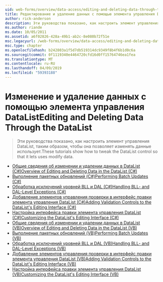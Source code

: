 ```yaml
---
uid: web-forms/overview/data-access/editing-and-deleting-data-through-the-datalist/index
title: Редактирование и удаление данных с помощью элемента управления DataList | Документация Майкрософт
author: rick-anderson
description: Эти руководства показано, как настроить элемент управления DataList, таким образом, чтобы она позволяет изменять данные использует.
ms.author: riande
ms.date: 10/05/2011
ms.assetid: a6f02826-428a-49b1-ab2c-8e080b72f51e
msc.legacyurl: /web-forms/overview/data-access/editing-and-deleting-data-through-the-datalist
msc.type: chapter
ms.openlocfilehash: b242803a1f5d7db519314dc9349f8b4f6b1d0c6a
ms.sourcegitcommit: 0f1119340e4464720cfd16d0ff15764746ea1fea
ms.translationtype: MT
ms.contentlocale: ru-RU
ms.lasthandoff: 04/09/2019
ms.locfileid: "59393188"
---
```

# <a name="editing-and-deleting-data-through-the-datalist"></a><span data-ttu-id="b7de1-103">Изменение и удаление данных с помощью элемента управления DataList</span><span class="sxs-lookup"><span data-stu-id="b7de1-103">Editing and Deleting Data Through the DataList</span></span>

> <span data-ttu-id="b7de1-104">Эти руководства показано, как настроить элемент управления DataList, таким образом, чтобы она позволяет изменять данные использует.</span><span class="sxs-lookup"><span data-stu-id="b7de1-104">These tutorials show how to tweak the DataList control so that it lets uses modify data.</span></span>


- [<span data-ttu-id="b7de1-105">Общие сведения об изменении и удалении данных в DataList (C#)</span><span class="sxs-lookup"><span data-stu-id="b7de1-105">Overview of Editing and Deleting Data in the DataList (C#)</span></span>](an-overview-of-editing-and-deleting-data-in-the-datalist-cs.md)
- [<span data-ttu-id="b7de1-106">Выполнение пакетных обновлений (C#)</span><span class="sxs-lookup"><span data-stu-id="b7de1-106">Performing Batch Updates (C#)</span></span>](performing-batch-updates-cs.md)
- [<span data-ttu-id="b7de1-107">Обработка исключений уровней BLL и DAL (C#)</span><span class="sxs-lookup"><span data-stu-id="b7de1-107">Handling BLL- and DAL-Level Exceptions (C#)</span></span>](handling-bll-and-dal-level-exceptions-cs.md)
- [<span data-ttu-id="b7de1-108">Добавление элементов управления проверки в интерфейс правки элемента управления DataList (C#)</span><span class="sxs-lookup"><span data-stu-id="b7de1-108">Adding Validation Controls to the DataList's Editing Interface (C#)</span></span>](adding-validation-controls-to-the-datalist-s-editing-interface-cs.md)
- [<span data-ttu-id="b7de1-109">Настройка интерфейса правки элемента управления DataList (C#)</span><span class="sxs-lookup"><span data-stu-id="b7de1-109">Customizing the DataList's Editing Interface (C#)</span></span>](customizing-the-datalist-s-editing-interface-cs.md)
- [<span data-ttu-id="b7de1-110">Общие сведения об изменении и удалении данных в DataList (VB)</span><span class="sxs-lookup"><span data-stu-id="b7de1-110">Overview of Editing and Deleting Data in the DataList (VB)</span></span>](an-overview-of-editing-and-deleting-data-in-the-datalist-vb.md)
- [<span data-ttu-id="b7de1-111">Выполнение пакетных обновлений (VB)</span><span class="sxs-lookup"><span data-stu-id="b7de1-111">Performing Batch Updates (VB)</span></span>](performing-batch-updates-vb.md)
- [<span data-ttu-id="b7de1-112">Обработка исключений уровней BLL и DAL (VB)</span><span class="sxs-lookup"><span data-stu-id="b7de1-112">Handling BLL- and DAL-Level Exceptions (VB)</span></span>](handling-bll-and-dal-level-exceptions-vb.md)
- [<span data-ttu-id="b7de1-113">Добавление элементов управления проверки в интерфейс правки элемента управления DataList (VB)</span><span class="sxs-lookup"><span data-stu-id="b7de1-113">Adding Validation Controls to the DataList's Editing Interface (VB)</span></span>](adding-validation-controls-to-the-datalist-s-editing-interface-vb.md)
- [<span data-ttu-id="b7de1-114">Настройка интерфейса правки элемента управления DataList (VB)</span><span class="sxs-lookup"><span data-stu-id="b7de1-114">Customizing the DataList's Editing Interface (VB)</span></span>](customizing-the-datalist-s-editing-interface-vb.md)
